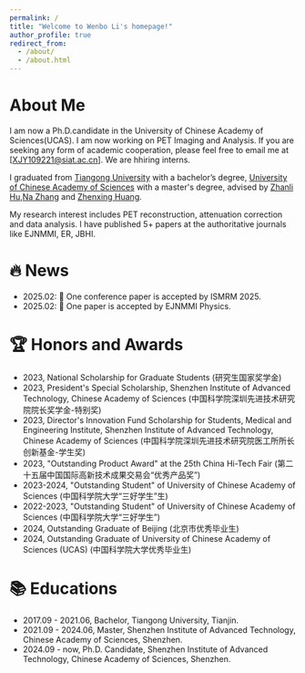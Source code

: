 ```yaml
---
permalink: /
title: "Welcome to Wenbo Li's homepage!"
author_profile: true
redirect_from: 
  - /about/
  - /about.html
---
```


About Me
======
I am now a Ph.D.candidate in the University of Chinese Academy of Sciences(UCAS). 
I am now working on PET Imaging and Analysis. If you are seeking any form of academic cooperation, please feel free to email me at [XJY109221@siat.ac.cn]. We are hhiring interns.

I graduated from <a href="https://en.tiangong.edu.cn/main.htm">Tiangong University</a> with a bachelor’s degree, <a href="https://www.ucas.ac.cn/">University of Chinese Academy of Sciences</a> with a master's degree, advised by <a href="https://scholar.google.com/citations?hl=zh-CN&user=Zlypmh8AAAAJ">Zhanli Hu</a>,<a href="https://scholar.google.com/citations?hl=zh-CN&user=0ga30iIAAAAJ">Na Zhang</a> and <a href="https://scholar.google.com/citations?hl=zh-CN&user=dNBT6aEAAAAJ">Zhenxing Huang</a>.

My research interest includes PET reconstruction, attenuation correction and data analysis. I have published 5+ papers at the authoritative journals like EJNMMI, ER, JBHI.


🔥 News
======
- 2025.02: 📣 One conference paper is accepted by ISMRM 2025.
- 2025.02: 📣 One paper is accepted by EJNMMI Physics.


🏆 Honors and Awards
======
- 2023, National Scholarship for Graduate Students (研究生国家奖学金)
- 2023, President's Special Scholarship, Shenzhen Institute of Advanced Technology, Chinese Academy of Sciences (中国科学院深圳先进技术研究院院长奖学金-特别奖)
- 2023, Director's Innovation Fund Scholarship for Students, Medical and Engineering Institute, Shenzhen Institute of Advanced Technology, Chinese Academy of Sciences (中国科学院深圳先进技术研究院医工所所长创新基金-学生奖)
- 2023, "Outstanding Product Award" at the 25th China Hi-Tech Fair (第二十五届中国国际高新技术成果交易会“优秀产品奖”)
- 2023-2024, "Outstanding Student" of University of Chinese Academy of Sciences (中国科学院大学“三好学生”生)
- 2022-2023, "Outstanding Student" of University of Chinese Academy of Sciences (中国科学院大学“三好学生”)
- 2024, Outstanding Graduate of Beijing (北京市优秀毕业生)
- 2024, Outstanding Graduate of University of Chinese Academy of Sciences (UCAS) (中国科学院大学优秀毕业生)

📚 Educations
======
- 2017.09 - 2021.06, Bachelor, Tiangong University, Tianjin.
- 2021.09 - 2024.06, Master, Shenzhen Institute of Advanced Technology, Chinese Academy of Sciences, Shenzhen.
- 2024.09 - now, Ph.D. Candidate, Shenzhen Institute of Advanced Technology, Chinese Academy of Sciences, Shenzhen.

<!-- A data-driven personal website
======
Like many other Jekyll-based GitHub Pages templates, Academic Pages makes you separate the website's content from its form. The content & metadata of your website are in structured markdown files, while various other files constitute the theme, specifying how to transform that content & metadata into HTML pages. You keep these various markdown (.md), YAML (.yml), HTML, and CSS files in a public GitHub repository. Each time you commit and push an update to the repository, the [GitHub pages](https://pages.github.com/) service creates static HTML pages based on these files, which are hosted on GitHub's servers free of charge.

Many of the features of dynamic content management systems (like Wordpress) can be achieved in this fashion, using a fraction of the computational resources and with far less vulnerability to hacking and DDoSing. You can also modify the theme to your heart's content without touching the content of your site. If you get to a point where you've broken something in Jekyll/HTML/CSS beyond repair, your markdown files describing your talks, publications, etc. are safe. You can rollback the changes or even delete the repository and start over - just be sure to save the markdown files! Finally, you can also write scripts that process the structured data on the site, such as [this one](https://github.com/academicpages/academicpages.github.io/blob/master/talkmap.ipynb) that analyzes metadata in pages about talks to display [a map of every location you've given a talk](https://academicpages.github.io/talkmap.html).

Getting started
======
1. Register a GitHub account if you don't have one and confirm your e-mail (required!)
1. Fork [this template](https://github.com/academicpages/academicpages.github.io) by clicking the "Use this template" button in the top right. 
1. Go to the repository's settings (rightmost item in the tabs that start with "Code", should be below "Unwatch"). Rename the repository "[your GitHub username].github.io", which will also be your website's URL.
1. Set site-wide configuration and create content & metadata (see below -- also see [this set of diffs](http://archive.is/3TPas) showing what files were changed to set up [an example site](https://getorg-testacct.github.io) for a user with the username "getorg-testacct")
1. Upload any files (like PDFs, .zip files, etc.) to the files/ directory. They will appear at https://[your GitHub username].github.io/files/example.pdf.  
1. Check status by going to the repository settings, in the "GitHub pages" section

Site-wide configuration
------
The main configuration file for the site is in the base directory in [_config.yml](https://github.com/academicpages/academicpages.github.io/blob/master/_config.yml), which defines the content in the sidebars and other site-wide features. You will need to replace the default variables with ones about yourself and your site's github repository. The configuration file for the top menu is in [_data/navigation.yml](https://github.com/academicpages/academicpages.github.io/blob/master/_data/navigation.yml). For example, if you don't have a portfolio or blog posts, you can remove those items from that navigation.yml file to remove them from the header. 

Create content & metadata
------
For site content, there is one markdown file for each type of content, which are stored in directories like _publications, _talks, _posts, _teaching, or _pages. For example, each talk is a markdown file in the [_talks directory](https://github.com/academicpages/academicpages.github.io/tree/master/_talks). At the top of each markdown file is structured data in YAML about the talk, which the theme will parse to do lots of cool stuff. The same structured data about a talk is used to generate the list of talks on the [Talks page](https://academicpages.github.io/talks), each [individual page](https://academicpages.github.io/talks/2012-03-01-talk-1) for specific talks, the talks section for the [CV page](https://academicpages.github.io/cv), and the [map of places you've given a talk](https://academicpages.github.io/talkmap.html) (if you run this [python file](https://github.com/academicpages/academicpages.github.io/blob/master/talkmap.py) or [Jupyter notebook](https://github.com/academicpages/academicpages.github.io/blob/master/talkmap.ipynb), which creates the HTML for the map based on the contents of the _talks directory).

**Markdown generator**

The repository includes [a set of Jupyter notebooks](https://github.com/academicpages/academicpages.github.io/tree/master/markdown_generator
) that converts a CSV containing structured data about talks or presentations into individual markdown files that will be properly formatted for the Academic Pages template. The sample CSVs in that directory are the ones I used to create my own personal website at stuartgeiger.com. My usual workflow is that I keep a spreadsheet of my publications and talks, then run the code in these notebooks to generate the markdown files, then commit and push them to the GitHub repository.

How to edit your site's GitHub repository
------
Many people use a git client to create files on their local computer and then push them to GitHub's servers. If you are not familiar with git, you can directly edit these configuration and markdown files directly in the github.com interface. Navigate to a file (like [this one](https://github.com/academicpages/academicpages.github.io/blob/master/_talks/2012-03-01-talk-1.md) and click the pencil icon in the top right of the content preview (to the right of the "Raw | Blame | History" buttons). You can delete a file by clicking the trashcan icon to the right of the pencil icon. You can also create new files or upload files by navigating to a directory and clicking the "Create new file" or "Upload files" buttons. 

Example: editing a markdown file for a talk
![Editing a markdown file for a talk](/images/editing-talk.png)

For more info
------
More info about configuring Academic Pages can be found in [the guide](https://academicpages.github.io/markdown/), the [growing wiki](https://github.com/academicpages/academicpages.github.io/wiki), and you can always [ask a question on GitHub](https://github.com/academicpages/academicpages.github.io/discussions). The [guides for the Minimal Mistakes theme](https://mmistakes.github.io/minimal-mistakes/docs/configuration/) (which this theme was forked from) might also be helpful. -->
